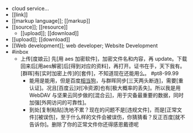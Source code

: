 - cloud service...
- [[link]]
- [[markup language]]; [[markup]]
- [[source]]; [[resource]]
    - [[upload]]; [[download]]
- [[upload]]; [[download]]
- [[Web development]]; web developer; Website Development
- #inbox
    - 上传[度娘云] 先[用 aes 加密软件]，加密文件名和内容，再 update。下载回来后[用aes解密]后[得到对应的资料]，再打开。证书在手，天下我有。[群晖]有[实时加密上传]的[套件]，不知道现在还能用么。 #pt8-99.99
        - 能用是能用，但是百度[相当狗](https://www.zhihu.com/question/420273850/answer/1836326995)，与群晖同步[三天两头断连]，需要[重认证]。况且[百度云]对[冷资源]也有[极大概率的丢失]。所以我是用 WebDAV 与坚果云同步做的[混合云]，用于灾备最重要的数据，同时加强[外网访问的可靠性]。
        - 到处[复制粘贴]洗地不累？现在的问题不是[违规文件]，而是[正常文件][被误伤]，至于什么样的文件会被误伤，你猜猜看？反正百度[就不告诉你]。删除了你的正常文件你还得感恩戴德呢
